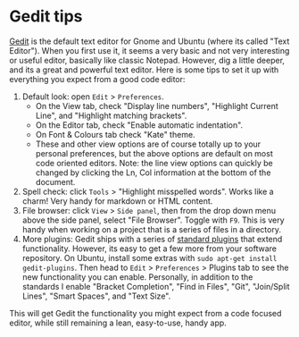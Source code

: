 # Gedit tips

[Gedit](https://wiki.gnome.org/Apps/Gedit) is the default text editor for Gnome and Ubuntu (where its called "Text Editor"). 
When you first use it, it seems a very basic and not very interesting or useful editor, basically like classic Notepad. 
However, dig a little deeper, and its a great and powerful text editor. 
Here is some tips to set it up with everything you expect from a good code editor:

1. Default look: open `Edit` > `Preferences`. 
	- On the View tab, check "Display line numbers", "Highlight Current Line", and "Highlight matching brackets". 
	- On the Editor tab, check "Enable automatic indentation". 
	- On Font & Colours tab check "Kate" theme. 
	- These and other view options are of course totally up to your personal preferences, but the above options are default on most code oriented editors. Note: the line view options can quickly be changed by clicking the Ln, Col information at the bottom of the document. 
2. Spell check: click `Tools` > "Highlight misspelled words". Works like a charm! Very handy for markdown or HTML content. 
3. File browser: click `View` > `Side panel`, then from the drop down menu above the side panel, select "File Browser". Toggle with `F9`. This is very handy when working on a project that is a series of files in a directory. 
4. More plugins: Gedit ships with a series of [standard plugins](https://wiki.gnome.org/Apps/Gedit/ShippedPlugins) that extend functionality. However, its easy to get a few more from your software repository. On Ubuntu, install some extras with `sudo apt-get install gedit-plugins`. Then head to `Edit` > `Preferences` > Plugins tab to see the new functionality you can enable. Personally, in addition to the standards I enable "Bracket Completion", "Find in Files", "Git", "Join/Split Lines", "Smart Spaces", and "Text Size".

This will get Gedit the functionality you might expect from a code focused editor, while still remaining a lean, easy-to-use, handy app. 

